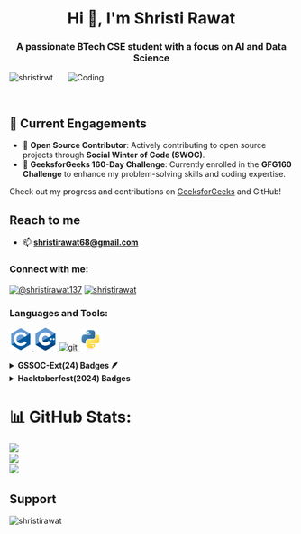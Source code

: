 <h1 align="center">Hi 👋, I'm Shristi Rawat</h1>
<h3 align="center">A passionate BTech CSE student with a focus on AI and Data Science</h3>
<img align="right" alt="Coding" width="400" src="https://media.tenor.com/QVC1Nmb9TwUAAAAi/coding.gif">
<p align="left"> <img src="https://komarev.com/ghpvc/?username=shristirwt&label=Profile%20views&color=0e75b6&style=flat" alt="shristirwt" /> </p>

<p align="left"> <a href="https://twitter.com/" target="blank"><img src="https://img.shields.io/twitter/follow/?logo=twitter&style=for-the-badge" alt="" /></a> </p>

## 🌟 Current Engagements

- 🚀 **Open Source Contributor**: Actively contributing to open source projects through **Social Winter of Code (SWOC)**.  
- 🎯 **GeeksforGeeks 160-Day Challenge**: Currently enrolled in the **GFG160 Challenge** to enhance my problem-solving skills and coding expertise.

Check out my progress and contributions on [GeeksforGeeks](https://www.geeksforgeeks.org/user/shristira73z/) and GitHub!

## Reach to me
- 📫 **shristirawat68@gmail.com**

<h3 align="left">Connect with me:</h3>
<p align="left">
<a href="https://twitter.com/@shristirawat137" target="blank"><img align="center" src="https://raw.githubusercontent.com/rahuldkjain/github-profile-readme-generator/master/src/images/icons/Social/twitter.svg" alt="@shristirawat137" height="30" width="40" /></a>
<a href="https://linkedin.com/in/shristirawat" target="blank"><img align="center" src="https://raw.githubusercontent.com/rahuldkjain/github-profile-readme-generator/master/src/images/icons/Social/linked-in-alt.svg" alt="shristirawat" height="30" width="40" /></a>
</p>

<h3 align="left">Languages and Tools:</h3>
<p align="left"> <a href="https://www.cprogramming.com/" target="_blank" rel="noreferrer"> <img src="https://raw.githubusercontent.com/devicons/devicon/master/icons/c/c-original.svg" alt="c" width="40" height="40"/> </a> <a href="https://www.w3schools.com/cpp/" target="_blank" rel="noreferrer"> <img src="https://raw.githubusercontent.com/devicons/devicon/master/icons/cplusplus/cplusplus-original.svg" alt="cplusplus" width="40" height="40"/> </a><a href="https://git-scm.com/" target="_blank" rel="noreferrer"> <img src="https://www.vectorlogo.zone/logos/git-scm/git-scm-icon.svg" alt="git" width="40" height="40"/> <a href="https://www.python.org" target="_blank" rel="noreferrer"> <img src="https://raw.githubusercontent.com/devicons/devicon/master/icons/python/python-original.svg" alt="python" width="40" height="40"/> </a> </p>

<details>
  <summary><b>GSSOC-Ext(24) Badges 🪶 </b></summary><br>
<div style='display:flex; align-items:center; gap: 10px;' align='center'><a href="https://gssoc.girlscript.tech/contributorAnalytics">
<img src="https://raw.githubusercontent.com/GSSoC24/Postman-Challenge/main/docs/assets/Postman%20White.png" width="100px" height="100px" />
  <img src="https://raw.githubusercontent.com/GSSoC24/Postman-Challenge/main/docs/assets/1.png" width="100px" height="100px" />
  <img src="https://raw.githubusercontent.com/GSSoC24/Postman-Challenge/main/docs/assets/2.png" width="100px" height="100px" />
  <img src="https://raw.githubusercontent.com/GSSoC24/Postman-Challenge/main/docs/assets/3.png" width="100px" height="100px" />
  <img src="https://raw.githubusercontent.com/GSSoC24/Postman-Challenge/main/docs/assets/4.png" width="100px" height="100px" />
  <img src="https://raw.githubusercontent.com/GSSoC24/Postman-Challenge/main/docs/assets/5.png" width="100px" height="100px" />
  <img src="https://raw.githubusercontent.com/GSSoC24/Contributor/refs/heads/main/assets/Git%20Explorer.png" width="100px" height="100px" />
  </a>
</div>
</details>

<details>
  <summary><b>Hacktoberfest(2024) Badges</b></summary><br>
  <div>
    <a href="https://www.holopin.io/@shristirwt">
      <img src="https://holopin.me/shristirwt" alt="An image of @shristirwt's Holopin badges, which is a link to view their full Holopin profile">
    </a>
  </div>
</details>

# 📊 GitHub Stats:
![](https://github-readme-stats.vercel.app/api?username=shristirwt&theme=radical&hide_border=false&include_all_commits=false&count_private=false)<br/>
![](https://github-readme-streak-stats.herokuapp.com/?user=shristirwt&theme=radical&hide_border=false)<br/>
![](https://github-readme-stats.vercel.app/api/top-langs/?username=shristirwt&theme=radical&hide_border=false&include_all_commits=false&count_private=false&layout=compact)

## Support 
<p><a href="https://ko-fi.com/shristirawat"> <img align="left" src="https://cdn.ko-fi.com/cdn/kofi3.png?v=3" height="50" width="210" alt="shristirawat" /></a></p><br><br>
